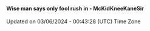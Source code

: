 #### Wise man says only fool rush in - McKidKneeKaneSir
Updated on 03/06/2024 - 00:43:28 (UTC) Time Zone
